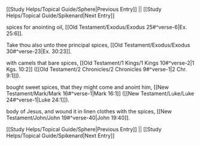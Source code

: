 [[Study Helps/Topical Guide/Sphere|Previous Entry]]  ||  [[Study Helps/Topical Guide/Spikenard|Next Entry]]

 spices for anointing oil, [[Old Testament/Exodus/Exodus 25#^verse-6|Ex. 25:6]].

 Take thou also unto thee principal spices, [[Old Testament/Exodus/Exodus 30#^verse-23|Ex. 30:23]].

 with camels that bare spices, [[Old Testament/1 Kings/1 Kings 10#^verse-2|1 Kgs. 10:2]] ([[Old Testament/2 Chronicles/2 Chronicles 9#^verse-1|2 Chr. 9:1]]).

 bought sweet spices, that they might come and anoint him, [[New Testament/Mark/Mark 16#^verse-1|Mark 16:1]] ([[New Testament/Luke/Luke 24#^verse-1|Luke 24:1]]).

 body of Jesus, and wound it in linen clothes with the spices, [[New Testament/John/John 19#^verse-40|John 19:40]].

[[Study Helps/Topical Guide/Sphere|Previous Entry]]  ||  [[Study Helps/Topical Guide/Spikenard|Next Entry]]